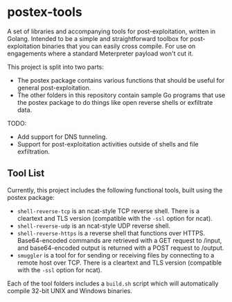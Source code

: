 # postex-tools

A set of libraries and accompanying tools for post-exploitation, written in Golang. Intended to be a simple and straightforward toolbox for post-exploitation binaries that you can easily cross compile. For use on engagements where a standard Meterpreter payload won't cut it. 

This project is split into two parts:

- The postex package contains various functions that should be useful for general post-exploitation.
- The other folders in this repository contain sample Go programs that use the postex package to do things like open reverse shells or exfiltrate data.

TODO:

- Add support for DNS tunneling.
- Support for post-exploitation activities outside of shells and file exfiltration.

## Tool List

Currently, this project includes the following functional tools, built using the postex package:

- `shell-reverse-tcp` is an ncat-style TCP reverse shell. There is a cleartext and TLS version (compatible with the `-ssl` option for ncat).
- `shell-reverse-udp` is an ncat-style UDP reverse shell.
- `shell-reverse-https` is a reverse shell that functions over HTTPS. Base64-encoded commands are retrieved with a GET request to /input, and base64-encoded output is returned with a POST request to /output.
- `smuggler` is a tool for for sending or receiving files by connecting to a remote host over TCP. There is a cleartext and TLS version (compatible with the `-ssl` option for ncat).

Each of the tool folders includes a `build.sh` script which will automatically compile 32-bit UNIX and Windows binaries.
